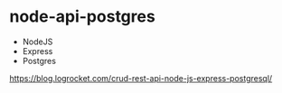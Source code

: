 # node-api-postgres
- NodeJS
- Express
- Postgres

https://blog.logrocket.com/crud-rest-api-node-js-express-postgresql/
